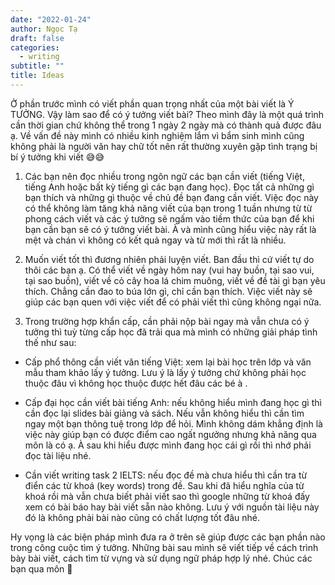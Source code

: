 ```yaml
---
date: "2022-01-24"
author: Ngọc Tạ
draft: false
categories:
  - writing
subtitle: ""
title: Ideas
---
```


Ở phần trước mình có viết phần quan trọng nhất của một bài viết là Ý TƯỞNG. Vậy làm sao để có ý tưởng viết bài? 
Theo mình đây là một quá trình cần thời gian chứ không thể trong 1 ngày 2 ngày mà có thành quả được đâu ạ. 
Về vấn đề này mình có nhiều kinh nghiệm lắm vì bẩm sinh mình cũng không phải là người văn hay chữ tốt nên rất thường xuyên gặp tình trạng bị bí ý tưởng khi viết 😅😅

1. Các bạn nên đọc nhiều trong ngôn ngữ các bạn cần viết (tiếng Việt, tiếng Anh hoặc bất kỳ tiếng gì các bạn đang học). Đọc tất cả những gì bạn thích và những gì thuộc về chủ đề bạn đang cần viết. 
Việc đọc này có thể không làm tăng khả năng viết của bạn trong 1 tuần nhưng từ từ phong cách viết và các ý tưởng sẽ ngấm vào tiềm thức của bạn để khi bạn cần bạn sẽ có ý tưởng viết bài. 
À và mình cũng hiểu việc này rất là mệt và chán vì không có kết quả ngay và từ mới thì rất là nhiều.

2. Muốn viết tốt thì đương nhiên phải luyện viết. Ban đầu thì cứ viết tự do thôi các bạn ạ. Có thể viết về ngày hôm nay (vui hay buồn, tại sao vui, tại sao buồn), viết về cỏ cây hoa lá chim muông, viết về đề tài gì bạn yêu thích. Chẳng cần đao to búa lớn gì, chỉ cần bạn thích. 
Việc viết này sẽ giúp các bạn quen với việc viết để có phải viết thì cũng không ngại nữa.

3. Trong trường hợp khẩn cấp, cần phải nộp bài ngay mà vẫn chưa có ý tưởng thì tuỳ từng cấp học đã trải qua mà mình có những giải pháp tình thế như sau:

- Cấp phổ thông cần viết văn tiếng Việt: xem lại bài học trên lớp và văn mẫu tham khảo lấy ý tưởng. Lưu ý là lấy ý tưởng chứ không phải học thuộc đâu vì không học thuộc được hết đâu các bé à .

- Cấp đại học cần viết bài tiếng Anh: nếu không hiểu mình đang học gì thì cần đọc lại slides bài giảng và sách.
Nếu vẫn không hiểu thì cần tìm ngay một bạn thông tuệ trong lớp để hỏi. Mình không dám khẳng định là việc này giúp bạn có được điểm cao ngất ngưởng nhưng khả năng qua môn là có ạ.
À sau khi hiểu được mình đang học cái gì rồi thì nhớ phải đọc tài liệu nhé.

- Cần viết writing task 2 IELTS: nếu đọc đề mà chưa hiểu thì cần tra từ điển các từ khoá (key words) trong đề.
Sau khi đã hiểu nghĩa của từ khoá rồi mà vẫn chưa biết phải viết sao thì google những từ khoá đấy xem có bài báo hay bài viết sẵn nào không.
Lưu ý với nguồn tài liệu này đó là không phải bài nào cũng có chất lượng tốt đâu nhé.

Hy vọng là các biện pháp mình đưa ra ở trên sẽ giúp được các bạn phần nào trong công cuộc tìm ý tưởng. Những bài sau mình sẽ viết tiếp về cách trình bày bài viết, cách tìm từ vựng và sử dụng ngữ pháp hợp lý nhé. Chúc các bạn qua môn 🥳 